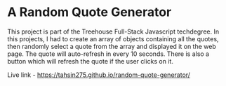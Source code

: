# A Random Quote Generator

This project is part of the Treehouse Full-Stack Javascript techdegree.
In this projects, I had to create an array of objects containing all the quotes, then randomly select a quote from the array and displayed it on the web page. The quote will auto-refresh in every 10 seconds. There is also a button which will refresh the quote if the user clicks on it.

Live link - <link>https://tahsin275.github.io/random-quote-generator/</link>
